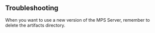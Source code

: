 ## Troubleshooting

When you want to use a new version of the MPS Server, remember to delete the artifacts directory. 